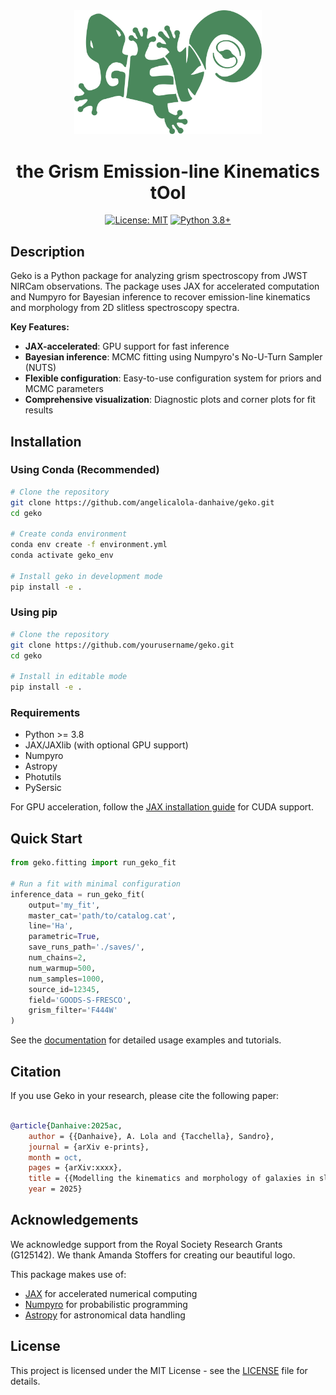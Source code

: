 <div align="center">
  <img src="https://raw.githubusercontent.com/angelicalola-danhaive/geko/main/doc/_static/geko_logo.png" alt="Geko Logo" width="300"/>

  # the **G**rism **E**mission-line **K**inematics t**O**ol

  [![License: MIT](https://img.shields.io/badge/License-MIT-blue.svg)](https://opensource.org/licenses/MIT)
  [![Python 3.8+](https://img.shields.io/badge/python-3.8+-blue.svg)](https://www.python.org/downloads/)

</div>

## Description

Geko is a Python package for analyzing grism spectroscopy from JWST NIRCam observations. The package uses JAX for accelerated computation and Numpyro for Bayesian inference to recover emission-line kinematics and morphology from 2D slitless spectroscopy spectra.

**Key Features:**
- **JAX-accelerated**: GPU support for fast inference
- **Bayesian inference**: MCMC fitting using Numpyro's No-U-Turn Sampler (NUTS)
- **Flexible configuration**: Easy-to-use configuration system for priors and MCMC parameters
- **Comprehensive visualization**: Diagnostic plots and corner plots for fit results

## Installation

### Using Conda (Recommended)

```bash
# Clone the repository
git clone https://github.com/angelicalola-danhaive/geko.git
cd geko

# Create conda environment
conda env create -f environment.yml
conda activate geko_env

# Install geko in development mode
pip install -e .
```

### Using pip

```bash
# Clone the repository
git clone https://github.com/yourusername/geko.git
cd geko

# Install in editable mode
pip install -e .
```

### Requirements

- Python >= 3.8
- JAX/JAXlib (with optional GPU support)
- Numpyro
- Astropy
- Photutils
- PySersic

For GPU acceleration, follow the [JAX installation guide](https://jax.readthedocs.io/en/latest/installation.html) for CUDA support.

## Quick Start

```python
from geko.fitting import run_geko_fit

# Run a fit with minimal configuration
inference_data = run_geko_fit(
    output='my_fit',
    master_cat='path/to/catalog.cat',
    line='Ha',
    parametric=True,
    save_runs_path='./saves/',
    num_chains=2,
    num_warmup=500,
    num_samples=1000,
    source_id=12345,
    field='GOODS-S-FRESCO',
    grism_filter='F444W'
)
```

See the [documentation](https://astro-geko.readthedocs.io) for detailed usage examples and tutorials.

## Citation

If you use Geko in your research, please cite the following paper:

```bibtex

@article{Danhaive:2025ac,
	author = {{Danhaive}, A. Lola and {Tacchella}, Sandro},
	journal = {arXiv e-prints},
	month = oct,
	pages = {arXiv:xxxx},
	title = {{Modelling the kinematics and morphology of galaxies in slitless spectroscopy  with _geko_}},
	year = 2025}
```

## Acknowledgements

We acknowledge support from the Royal Society Research Grants (G125142). We thank Amanda Stoffers for creating our beautiful logo. 

This package makes use of:
- [JAX](https://github.com/google/jax) for accelerated numerical computing
- [Numpyro](https://github.com/pyro-ppl/numpyro) for probabilistic programming
- [Astropy](https://www.astropy.org/) for astronomical data handling

## License

This project is licensed under the MIT License - see the [LICENSE](LICENSE) file for details.
